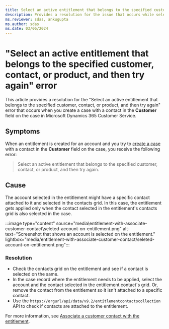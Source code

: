 ```yaml
---
title: Select an active entitlement that belongs to the specified customer, contact, or product, and then try again error
description: Provides a resolution for the issue that occurs while selecting an active entitlement on a case in Microsoft Dynamics 365 Customer Service.
ms.reviewer: sdas, ankugupta
ms.author: sdas
ms.date: 03/06/2024
---
```

# "Select an active entitlement that belongs to the specified customer, contact, or product, and then try again" error

This article provides a resolution for the "Select an active entitlement that belongs to the specified customer, contact, or product, and then try again" error that occurs when you create a case with a contact in the **Customer** field on the case in Microsoft Dynamics 365 Customer Service.

## Symptoms

When an entitlement is created for an account and you try to [create a case](/dynamics365/customer-service/use/customer-service-hub-user-guide-create-a-case#create-a-case) with a contact in the **Customer** field on the case, you receive the following error:

> Select an active entitlement that belongs to the specified customer, contact, or product, and then try again.

## Cause

The account selected in the entitlement might have a specific contact attached to it and selected in the contacts grid. In this case, the entitlement gets applied only when the contact selected in the entitlement's contacts grid is also selected in the case.

:::image type="content" source="media\entitlement-with-associate-customer-contact\seleted-account-on-entitlement.png" alt-text="Screenshot that shows an account is selected on the entitlement." lightbox="media/entitlement-with-associate-customer-contact/seleted-account-on-entitlement.png":::

### Resolution

- Check the contacts grid on the entitlement and see if a contact is selected on the same.
- In the case record where the entitlement needs to be applied, select the account and the contact selected in the entitlement contact's grid. Or, remove the contact from the entitlement so it isn't attached to a specific contact.
- Use the `https://orgurl/api/data/v9.2/entitlementcontactscollection` API to check if contacts are attached to the entitlement.

For more information, see [Associate a customer contact with the entitlement](/dynamics365/customer-service/create-entitlement-define-support-terms-customer?tabs=customerserviceadmincenter#associate-a-customer-contact-with-the-entitlement).
